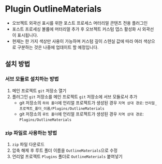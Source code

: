 # Plugin OutlineMaterials

- 오브젝트 외곽선 표시를 위한 포스트 프로세스 머터리얼 콘텐츠 전용 플러그인
- 포스트 프로세싱 볼륨에 머터리얼 추가 후 오브젝트 커스텀 뎁스 활성화 시 외곽선이 표시됩니다.
- 현재는 한 가지 색상만 사용이 가능하며 커스텀 깊이 스텐실 값에 따라 여러 색상으로 구분하는 것은 나중에 업데이트 할 예정입니다.

## 설치 방법

### 서브 모듈로 설치하는 방법

1. 메인 프로젝트 `git` 저장소 열기
2. 플러그인 `git` 저장소를 메인 프로젝트 `git` 저장소에 서브 모듈로서 추가
    - git 저장소의 `하위 폴더`에 언리얼 프로젝트가 생성된 경우 `지역 상대 경로`: `언리얼_프로젝트_폴더_이름/Plugins/OutlineMaterials`
    - git 저장소의 `루트 폴더`에 언리얼 프로젝트가 생성된 경우 `지역 상대 경로`: `Plugins/OutlineMaterials`

### zip 파일로 사용하는 방법

1. `zip` 파일 다운로드
2. 압축 해제 후 루트 폴더 이름을 `OutlineMaterials`으로 수정
3. 언리얼 프로젝트 `Plugins` 폴더로 `OutlineMaterials` 붙여넣기